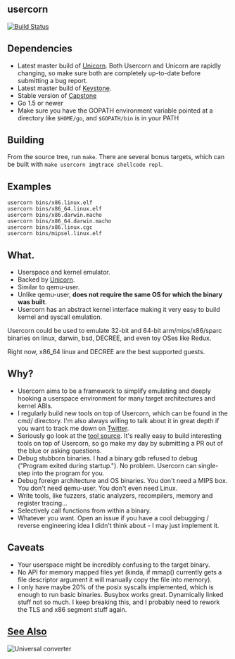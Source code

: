usercorn
----

[![Build Status](https://travis-ci.org/lunixbochs/usercorn.svg?branch=master)](https://travis-ci.org/lunixbochs/usercorn)

Dependencies
---

- Latest master build of [Unicorn](http://www.unicorn-engine.org/). Both Usercorn and Unicorn are rapidly changing, so make sure both are completely up-to-date before submitting a bug report.
- Latest master build of [Keystone](http://www.keystone-engine.org/).
- Stable version of [Capstone](http://www.capstone-engine.org/)
- Go 1.5 or newer
- Make sure you have the GOPATH environment variable pointed at a directory like `$HOME/go`, and `$GOPATH/bin` is in your PATH

Building
---

From the source tree, run `make`. There are several bonus targets, which can be built with `make usercorn imgtrace shellcode repl`.

Examples
---

    usercorn bins/x86.linux.elf
    usercorn bins/x86_64.linux.elf
    usercorn bins/x86.darwin.macho
    usercorn bins/x86_64.darwin.macho
    usercorn bins/x86.linux.cgc
    usercorn bins/mipsel.linux.elf

What.
----

- Userspace and kernel emulator.
- Backed by [Unicorn](http://www.unicorn-engine.org/).
- Similar to qemu-user.
- Unlike qemu-user, __does not require the same OS for which the binary was built__.
- Usercorn has an abstract kernel interface making it very easy to build kernel and syscall emulation.

Usercorn could be used to emulate 32-bit and 64-bit arm/mips/x86/sparc binaries on linux, darwin, bsd, DECREE, and even toy OSes like Redux.

Right now, x86\_64 linux and DECREE are the best supported guests.

Why?
----

- Usercorn aims to be a framework to simplify emulating and deeply hooking a userspace environment for many target architectures and kernel ABIs.
- I regularly build new tools on top of Usercorn, which can be found in the cmd/ directory. I'm also always willing to talk about it in great depth if you want to track me down on [Twitter](https://twitter.com/lunixbochs).
- Seriously go look at the [tool source](https://github.com/lunixbochs/usercorn/tree/master/go/cmd). It's really easy to build interesting tools on top of Usercorn, so go make my day by submitting a PR out of the blue or asking questions.
- Debug stubborn binaries. I had a binary gdb refused to debug ("Program exited during startup."). No problem. Usercorn can single-step into the program for you.
- Debug foreign architecture and OS binaries. You don't need a MIPS box. You don't need qemu-user. You don't even need Linux.
- Write tools, like fuzzers, static analyzers, recompilers, memory and register tracing...
- Selectively call functions from within a binary.
- Whatever you want. Open an issue if you have a cool debugging / reverse engineering idea I didn't think about - I may just implement it.

Caveats
----

- Your userspace might be incredibly confusing to the target binary.
- No API for memory mapped files yet (kinda, if mmap() currently gets a file descriptor argument it will manually copy the file into memory).
- I only have maybe 20% of the posix syscalls implemented, which is enough to run basic binaries. Busybox works great. Dynamically linked stuff not so much. I keep breaking this, and I probably need to rework the TLS and x86 segment stuff again.

[See Also](https://xkcd.com/1406/)
----
![Universal converter](https://imgs.xkcd.com/comics/universal_converter_box.png)
